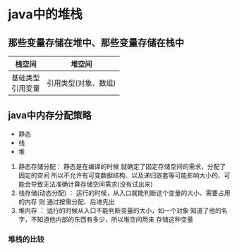 # java中的堆栈

## 那些变量存储在堆中、那些变量存储在栈中

栈空间 | 堆空间
-|-
基础类型</br>引用变量 | 引用类型(对象、数组)

## java中内存分配策略

* 静态
* 栈
* 堆

1. 静态存储分配：  静态是在编译的时候 就确定了固定存储空间的需求，分配了固定的空间 所以不允许有可变数据结构、以及递归嵌套等可能影响大小的、可能会导致无法准确计算存储空间需求(没有试出来)
2. 栈存储(动态分配) ： 运行的时候，从入口就能判断这个变量的大小、需要占用的内存 则 通过按需分配、后进先出
3. 堆内存 ： 运行的时候从入口不能判断变量的大小，如一个对象 知道了他的名字，不知道他内部的东西有多少，所以堆空间用来 存储这种变量

### 堆栈的比较
